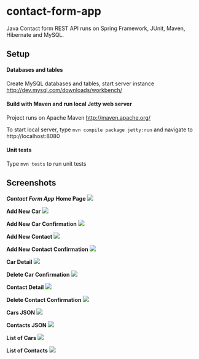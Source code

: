 contact-form-app
================

Java Contact form REST API runs on Spring Framework, JUnit, Maven, Hibernate and MySQL.

Setup
-----

#### Databases and tables
Create MySQL databases and tables, start server instance http://dev.mysql.com/downloads/workbench/

#### Build with Maven and run local Jetty web server
Project runs on Apache Maven http://maven.apache.org/

To start local server, type `mvn compile package jetty:run` and navigate to http://localhost:8080

#### Unit tests
Type `mvn tests` to run unit tests

Screenshots
----------

***Contact Form App***
**Home Page**
![](src/main/webapp/assets/img/wireframes/soa_home_page.jpg)

**Add New Car**
![](src/main/webapp/assets/img/wireframes/soa_add_new_car.jpg)

**Add New Car Confirmation**
![](src/main/webapp/assets/img/wireframes/soa_add_new_car_confirmation.jpg)

**Add New Contact**
![](src/main/webapp/assets/img/wireframes/soa_add_new_contact.jpg)

**Add New Contact Confirmation**
![](src/main/webapp/assets/img/wireframes/soa_add_new_contact_confirmation.jpg)

**Car Detail**
![](src/main/webapp/assets/img/wireframes/soa_car_detail.jpg)

**Delete Car Confirmation**
![](src/main/webapp/assets/img/wireframes/soa_delete_car_confirmation.jpg)

**Contact Detail**
![](src/main/webapp/assets/img/wireframes/soa_contact_detail.jpg)

**Delete Contact Confirmation**
![](src/main/webapp/assets/img/wireframes/soa_delete_contact_confirmation.jpg)

**Cars JSON**
![](src/main/webapp/assets/img/wireframes/soa_cars_json.jpg)

**Contacts JSON**
![](src/main/webapp/assets/img/wireframes/soa_contacts_json.jpg)

**List of Cars**
![](src/main/webapp/assets/img/wireframes/soa_list_cars.jpg)

**List of Contacts**
![](src/main/webapp/assets/img/wireframes/soa_list_contacts.jpg)
